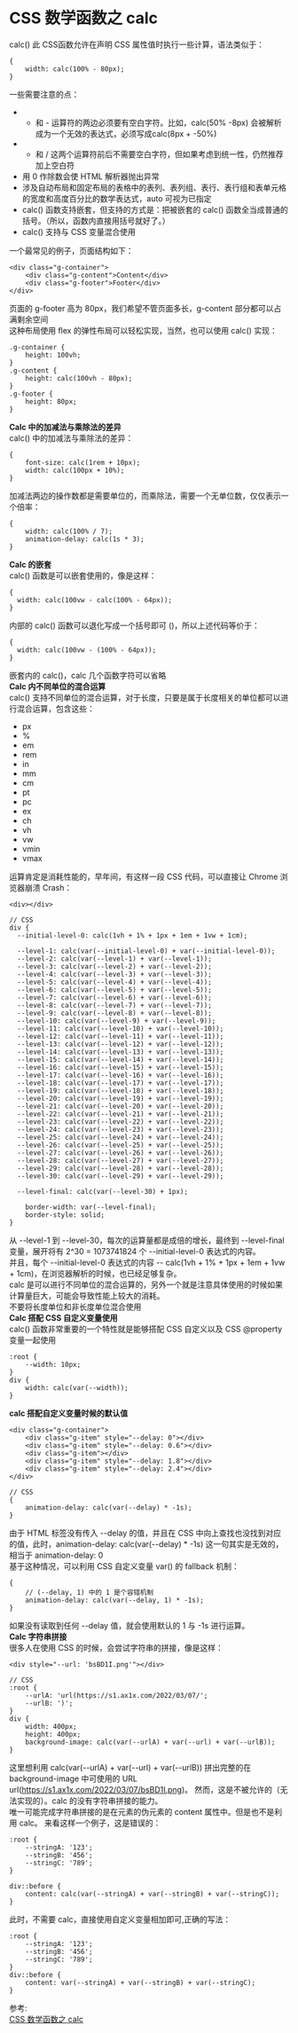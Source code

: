 # CSS 数学函数之 calc
calc() 此 CSS函数允许在声明 CSS 属性值时执行一些计算，语法类似于：
```
{
    width: calc(100% - 80px);
}
``` 
一些需要注意的点：  
- + 和 - 运算符的两边必须要有空白字符。比如，calc(50% -8px) 会被解析成为一个无效的表达式，必须写成calc(8px + -50%)
- * 和 / 这两个运算符前后不需要空白字符，但如果考虑到统一性，仍然推荐加上空白符
- 用 0 作除数会使 HTML 解析器抛出异常
- 涉及自动布局和固定布局的表格中的表列、表列组、表行、表行组和表单元格的宽度和高度百分比的数学表达式，auto 可视为已指定
- calc() 函数支持嵌套，但支持的方式是：把被嵌套的 calc() 函数全当成普通的括号。（所以，函数内直接用括号就好了。）
- calc() 支持与 CSS 变量混合使用

一个最常见的例子，页面结构如下：  
```
<div class="g-container">
    <div class="g-content">Content</div>
    <div class="g-footer">Footer</div>
</div>
```
页面的 g-footer 高为 80px，我们希望不管页面多长，g-content 部分都可以占满剩余空间  
这种布局使用 flex 的弹性布局可以轻松实现，当然，也可以使用 calc() 实现：
```
.g-container {
    height: 100vh;
}
.g-content {
    height: calc(100vh - 80px);
}
.g-footer {
    height: 80px;
}
```
**Calc 中的加减法与乘除法的差异**  
calc() 中的加减法与乘除法的差异：
```
{
    font-size: calc(1rem + 10px);
    width: calc(100px + 10%);
}
```
加减法两边的操作数都是需要单位的，而乘除法，需要一个无单位数，仅仅表示一个倍率：  
```
{
    width: calc(100% / 7);
    animation-delay: calc(1s * 3);
}
```
**Calc 的嵌套**  
calc() 函数是可以嵌套使用的，像是这样：
```
{
  width: calc(100vw - calc(100% - 64px));
}
```
内部的 calc() 函数可以退化写成一个括号即可 ()，所以上述代码等价于：  
```
{
  width: calc(100vw - (100% - 64px));
}
```
嵌套内的 calc()，calc 几个函数字符可以省略  
**Calc 内不同单位的混合运算**  
calc() 支持不同单位的混合运算，对于长度，只要是属于长度相关的单位都可以进行混合运算，包含这些：  
- px
- %
- em
- rem
- in
- mm
- cm
- pt
- pc
- ex
- ch
- vh
- vw
- vmin
- vmax

运算肯定是消耗性能的，早年间，有这样一段 CSS 代码，可以直接让 Chrome 浏览器崩溃 Crash：  
```
<div></div>

// CSS
div {
  --initial-level-0: calc(1vh + 1% + 1px + 1em + 1vw + 1cm);

  --level-1: calc(var(--initial-level-0) + var(--initial-level-0));
  --level-2: calc(var(--level-1) + var(--level-1));
  --level-3: calc(var(--level-2) + var(--level-2));
  --level-4: calc(var(--level-3) + var(--level-3));
  --level-5: calc(var(--level-4) + var(--level-4));
  --level-6: calc(var(--level-5) + var(--level-5));
  --level-7: calc(var(--level-6) + var(--level-6));
  --level-8: calc(var(--level-7) + var(--level-7));
  --level-9: calc(var(--level-8) + var(--level-8));
  --level-10: calc(var(--level-9) + var(--level-9));
  --level-11: calc(var(--level-10) + var(--level-10));
  --level-12: calc(var(--level-11) + var(--level-11));
  --level-13: calc(var(--level-12) + var(--level-12));
  --level-14: calc(var(--level-13) + var(--level-13));
  --level-15: calc(var(--level-14) + var(--level-14));
  --level-16: calc(var(--level-15) + var(--level-15));
  --level-17: calc(var(--level-16) + var(--level-16));
  --level-18: calc(var(--level-17) + var(--level-17));
  --level-19: calc(var(--level-18) + var(--level-18));
  --level-20: calc(var(--level-19) + var(--level-19));
  --level-21: calc(var(--level-20) + var(--level-20));
  --level-22: calc(var(--level-21) + var(--level-21));
  --level-23: calc(var(--level-22) + var(--level-22));
  --level-24: calc(var(--level-23) + var(--level-23));
  --level-25: calc(var(--level-24) + var(--level-24));
  --level-26: calc(var(--level-25) + var(--level-25));
  --level-27: calc(var(--level-26) + var(--level-26));
  --level-28: calc(var(--level-27) + var(--level-27));
  --level-29: calc(var(--level-28) + var(--level-28));
  --level-30: calc(var(--level-29) + var(--level-29));

  --level-final: calc(var(--level-30) + 1px);

    border-width: var(--level-final);                                 
    border-style: solid;
}
```
从 --level-1 到 --level-30，每次的运算量都是成倍的增长，最终到 --level-final 变量，展开将有 2^30 = 1073741824 个 --initial-level-0 表达式的内容。  
并且，每个 --initial-level-0 表达式的内容 -- calc(1vh + 1% + 1px + 1em + 1vw + 1cm)，在浏览器解析的时候，也已经足够复杂。  
calc 是可以进行不同单位的混合运算的，另外一个就是注意具体使用的时候如果计算量巨大，可能会导致性能上较大的消耗。  
不要将长度单位和非长度单位混合使用  
**Calc 搭配 CSS 自定义变量使用**  
calc() 函数非常重要的一个特性就是能够搭配 CSS 自定义以及 CSS @property 变量一起使用  
```
:root {
    --width: 10px;
}
div {
    width: calc(var(--width));
}
```
**calc 搭配自定义变量时候的默认值**  
```
<div class="g-container">
    <div class="g-item" style="--delay: 0"></div>
    <div class="g-item" style="--delay: 0.6"></div>
    <div class="g-item"></div>
    <div class="g-item" style="--delay: 1.8"></div>
    <div class="g-item" style="--delay: 2.4"></div>
</div>

// CSS
{
    animation-delay: calc(var(--delay) * -1s);
}
```
由于 HTML 标签没有传入 --delay 的值，并且在 CSS 中向上查找也没找到对应的值，此时，animation-delay: calc(var(--delay) * -1s) 这一句其实是无效的，相当于 animation-delay: 0  
基于这种情况，可以利用 CSS 自定义变量 var() 的 fallback 机制：  
```
{
    // (--delay, 1) 中的 1 是个容错机制
    animation-delay: calc(var(--delay, 1) * -1s);
}
```
如果没有读取到任何 --delay 值，就会使用默认的 1 与 -1s 进行运算。  
**Calc 字符串拼接**  
很多人在使用 CSS 的时候，会尝试字符串的拼接，像是这样：
```
<div style="--url: 'bsBD1I.png'"></div>

// CSS
:root {
    --urlA: 'url(https://s1.ax1x.com/2022/03/07/';
    --urlB: ')';
}
div {
    width: 400px;
    height: 400px;
    background-image: calc(var(--urlA) + var(--url) + var(--urlB));
}
```
这里想利用 calc(var(--urlA) + var(--url) + var(--urlB)) 拼出完整的在 background-image 中可使用的 URL url(https://s1.ax1x.com/2022/03/07/bsBD1I.png)。
然而，这是不被允许的（无法实现的）。calc 的没有字符串拼接的能力。  
唯一可能完成字符串拼接的是在元素的伪元素的  content 属性中。但是也不是利用 calc。
来看这样一个例子，这是错误的：  
```
:root {
    --stringA: '123';
    --stringB: '456';
    --stringC: '789';
}

div::before {
    content: calc(var(--stringA) + var(--stringB) + var(--stringC));
}
```
此时，不需要 calc，直接使用自定义变量相加即可,正确的写法：
```
:root {
    --stringA: '123';
    --stringB: '456';
    --stringC: '789';
}
div::before {
    content: var(--stringA) + var(--stringB) + var(--stringC);
}
```

参考:  
[CSS 数学函数之 calc](https://mp.weixin.qq.com/s/BB_Sk03m8e17aQZrVfv7HA)